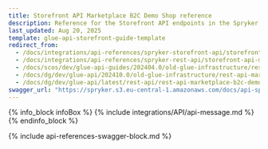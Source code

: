 ```yaml
---
title: Storefront API Marketplace B2C Demo Shop reference
description: Reference for the Storefront API endpoints in the Spryker B2C Demo Shop Marketplace.
last_updated: Aug 20, 2025
template: glue-api-storefront-guide-template
redirect_from:
  - /docs/integrations/api-references/spryker-storefront-api/storefront-api-marketplace-b2c-demo-shop-reference.html
  - /docs/integrations/api-references/spryker-rest-api/storefront-api-marketplace-b2c-demo-shop-reference.html
  - /docs/scos/dev/glue-api-guides/202404.0/old-glue-infrastructure/rest-api-marketplace-b2c-demo-shop-reference.html
  - /docs/dg/dev/glue-api/202410.0/old-glue-infrastructure/rest-api-marketplace-b2c-demo-shop-reference
  - /docs/dg/dev/glue-api/latest/rest-api/rest-api-marketplace-b2c-demo-shop-reference.html
swagger_url: "https://spryker.s3.eu-central-1.amazonaws.com/docs/api-specs/b2c_marketplace_storefront_api.json"
---
```

{% info_block infoBox %}
{% include integrations/API/api-message.md %}
{% endinfo_block %}

{% include api-references-swagger-block.md %}
